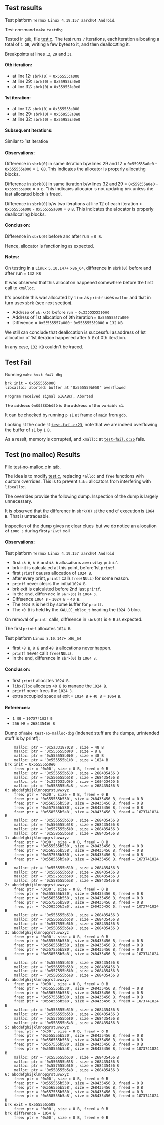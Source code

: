 ## Test results
Test platform `Termux Linux 4.19.157 aarch64 Android`.

Test command `make testdbg`.

Tested in `gdb`, file [test.c](test.c).
The test runs `7` iterations, each iteration allocating a total of `1 GB`, writing a few bytes to it, and then deallocating it.

Breakpoints at lines `12`, `29` and `32`.

#### 0th iteration:
 - at line 12: `sbrk(0)` = `0x555555a000`
 - at line 29: `sbrk(0)` = `0x559555a0e0`
 - at line 32: `sbrk(0)` = `0x559555a0e0`

#### 1st iteration:
 - at line 12: `sbrk(0)` = `0x555555a000`
 - at line 29: `sbrk(0)` = `0x559555a0e0`
 - at line 32: `sbrk(0)` = `0x559555a0e0`

#### Subsequent iterations:
Similar to 1st iteration

#### Observations:

Difference in `sbrk(0)` in same iteration b/w lines 29 and 12 = `0x559555a0e0` - `0x555555a000` = `1 GB`.
This indicates the allocator is properly allocating blocks.

Difference in `sbrk(0)` in same iteration b/w lines 32 and 29 = `0x559555a0e0` - `0x559555a0e0` = `0 B`.
This indicates allocator is not updating `brk` unless the last allocated block is freed.

Difference in `sbrk(0)` b/w two iterations at line 12 of each iteration = `0x555555a000` - `0x555555a000` = `0 B`.
This indicates the allocator is properly deallocating blocks.

#### Conclusion:
Difference in `sbrk(0)` before and after run = `0 B`.

Hence, allocator is functioning as expected.

#### Notes:
On testing in a `Linux 5.10.147+ x86_64`, difference in `sbrk(0)` before and after run = `132 KB`

It was observed that this allocation happened somewhere before the first call to `xmalloc`.

It's possible this was allocated by `libc` as `printf` uses `malloc` and that in turn uses `sbrk` (see next section).

- Address of `sbrk(0)` before run = `0x555555559000`
- Address of 1st allocation of 0th iteration = `0x55555557a000`
- Difference = `0x55555557a000` - `0x555555559000` = `132 KB`

We still can conclude that deallocation is successful as address of 1st allocation of 1st iteration happened after `0 B` of 0th iteration.

In any case, `132 KB` couldn't be traced.

## Test Fail
Running `make test-fail-dbg`
```
brk init = 0x555555b000
libxalloc: aborted: buffer at '0x555559b050' overflowed

Program received signal SIGABRT, Aborted
```

The address `0x555559b050` is the address of the variable `s1`.

It can be checked by running `p s1` at frame of `main` from `gdb`.

Looking at the code at [`test-fail.c:23`](test-fail.c#L23), note that we are indeed overflowing the buffer of `s1` by `1 B`.

As a result, memory is corrupted, and `xmalloc` at [`test-fail.c:26`](test-fail.c#L26) fails.

## Test (no malloc) Results
File [test-no-malloc.c](test-no-malloc.c) in `gdb`.

The idea is to modify [test.c](test.c), replacing `*alloc` and `free` functions with custom overrides.
This is to prevent `libc` allocators from interfering with `libxalloc`.

The overrides provide the following dump.
Inspection of the dump is largely unnecessary.

It is observed that the difference in `sbrk(0)` at the end of execution is `1064 B`.
That is untraceable.

Inspection of the dump gives no clear clues, but we do notice an allocation of `1080 B` during first `printf` call.

#### Observations:
Test platform `Termux Linux 4.19.157 aarch64 Android`
- first `48 B`, `8 B` and `48 B` allocations are not by `printf`.
- brk init is calculated at this point, before 1st `printf`.
- first `printf` causes allocation of `1024 B`.
- after every print, `printf` calls `free(NULL)` for some reason.
- `printf` never clears the initial `1024 B`.
- brk exit is calculated before 2nd last `printf`.
- In the end, difference in `sbrk(0)` is `1064 B`.
- Difference `1064 B` - `1024 B` = `40 B`.
- The `1024 B` is held by some buffer for `printf`.
- The `40 B` is held by the `XALLOC_mbloc_t` heading the `1024 B` bloc.

On removal of `printf` calls, difference in `sbrk(0)` is `0 B` as expected.

The first `printf` allocates `1024 B`.

Test platform `Linux 5.10.147+ x86_64`
- first `48 B`, `8 B` and `48 B` allocations never happen.
- `printf` never calls `free(NULL)`.
- In the end, difference in `sbrk(0)` is `1064 B`.

#### Conclusion:
- first `printf` allocates `1024 B`.
- `libxalloc` allocates `40 B` to manage the `1024 B`.
- `printf` never frees the `1024 B`.
- extra occupied space at exit = `1024 B` + `40 B` = `1064 B`.

#### References:
- `1 GB` = `1073741824 B`
- `256 MB` = `268435456 B`

Dump of `make test-no-malloc-dbg` (indened stuff are the dumps, unintended stuff is by printf):
```
    malloc: ptr = '0x5a33187028', size = 48 B
    malloc: ptr = '0x555555b080', size = 8 B
    malloc: ptr = '0x555555b0b0', size = 48 B
    malloc: ptr = '0x555555b108', size = 1024 B
brk init = 0x555555b0e0
    free: ptr = '0x00', size = 0 B, freed = 0 B
    malloc: ptr = '0x555555b530', size = 268435456 B
    malloc: ptr = '0x556555b558', size = 268435456 B
    malloc: ptr = '0x557555b580', size = 268435456 B
    malloc: ptr = '0x558555b5a8', size = 268435456 B
0: abcdefghijklmnopqrstuvwxyz
    free: ptr = '0x00', size = 0 B, freed = 0 B
    free: ptr = '0x555555b530', size = 268435456 B, freed = 0 B
    free: ptr = '0x556555b558', size = 268435456 B, freed = 0 B
    free: ptr = '0x557555b580', size = 268435456 B, freed = 0 B
    free: ptr = '0x558555b5a8', size = 268435456 B, freed = 1073741824 B
    malloc: ptr = '0x555555b530', size = 268435456 B
    malloc: ptr = '0x556555b558', size = 268435456 B
    malloc: ptr = '0x557555b580', size = 268435456 B
    malloc: ptr = '0x558555b5a8', size = 268435456 B
1: abcdefghijklmnopqrstuvwxyz
    free: ptr = '0x00', size = 0 B, freed = 0 B
    free: ptr = '0x555555b530', size = 268435456 B, freed = 0 B
    free: ptr = '0x556555b558', size = 268435456 B, freed = 0 B
    free: ptr = '0x557555b580', size = 268435456 B, freed = 0 B
    free: ptr = '0x558555b5a8', size = 268435456 B, freed = 1073741824 B
    malloc: ptr = '0x555555b530', size = 268435456 B
    malloc: ptr = '0x556555b558', size = 268435456 B
    malloc: ptr = '0x557555b580', size = 268435456 B
    malloc: ptr = '0x558555b5a8', size = 268435456 B
2: abcdefghijklmnopqrstuvwxyz
    free: ptr = '0x00', size = 0 B, freed = 0 B
    free: ptr = '0x555555b530', size = 268435456 B, freed = 0 B
    free: ptr = '0x556555b558', size = 268435456 B, freed = 0 B
    free: ptr = '0x557555b580', size = 268435456 B, freed = 0 B
    free: ptr = '0x558555b5a8', size = 268435456 B, freed = 1073741824 B
    malloc: ptr = '0x555555b530', size = 268435456 B
    malloc: ptr = '0x556555b558', size = 268435456 B
    malloc: ptr = '0x557555b580', size = 268435456 B
    malloc: ptr = '0x558555b5a8', size = 268435456 B
3: abcdefghijklmnopqrstuvwxyz
    free: ptr = '0x00', size = 0 B, freed = 0 B
    free: ptr = '0x555555b530', size = 268435456 B, freed = 0 B
    free: ptr = '0x556555b558', size = 268435456 B, freed = 0 B
    free: ptr = '0x557555b580', size = 268435456 B, freed = 0 B
    free: ptr = '0x558555b5a8', size = 268435456 B, freed = 1073741824 B
    malloc: ptr = '0x555555b530', size = 268435456 B
    malloc: ptr = '0x556555b558', size = 268435456 B
    malloc: ptr = '0x557555b580', size = 268435456 B
    malloc: ptr = '0x558555b5a8', size = 268435456 B
4: abcdefghijklmnopqrstuvwxyz
    free: ptr = '0x00', size = 0 B, freed = 0 B
    free: ptr = '0x555555b530', size = 268435456 B, freed = 0 B
    free: ptr = '0x556555b558', size = 268435456 B, freed = 0 B
    free: ptr = '0x557555b580', size = 268435456 B, freed = 0 B
    free: ptr = '0x558555b5a8', size = 268435456 B, freed = 1073741824 B
    malloc: ptr = '0x555555b530', size = 268435456 B
    malloc: ptr = '0x556555b558', size = 268435456 B
    malloc: ptr = '0x557555b580', size = 268435456 B
    malloc: ptr = '0x558555b5a8', size = 268435456 B
5: abcdefghijklmnopqrstuvwxyz
    free: ptr = '0x00', size = 0 B, freed = 0 B
    free: ptr = '0x555555b530', size = 268435456 B, freed = 0 B
    free: ptr = '0x556555b558', size = 268435456 B, freed = 0 B
    free: ptr = '0x557555b580', size = 268435456 B, freed = 0 B
    free: ptr = '0x558555b5a8', size = 268435456 B, freed = 1073741824 B
    malloc: ptr = '0x555555b530', size = 268435456 B
    malloc: ptr = '0x556555b558', size = 268435456 B
    malloc: ptr = '0x557555b580', size = 268435456 B
    malloc: ptr = '0x558555b5a8', size = 268435456 B
6: abcdefghijklmnopqrstuvwxyz
    free: ptr = '0x00', size = 0 B, freed = 0 B
    free: ptr = '0x555555b530', size = 268435456 B, freed = 0 B
    free: ptr = '0x556555b558', size = 268435456 B, freed = 0 B
    free: ptr = '0x557555b580', size = 268435456 B, freed = 0 B
    free: ptr = '0x558555b5a8', size = 268435456 B, freed = 1073741824 B
brk exit = 0x555555b508
    free: ptr = '0x00', size = 0 B, freed = 0 B
brk difference = 1064 B
    free: ptr = '0x00', size = 0 B, freed = 0 B
```
